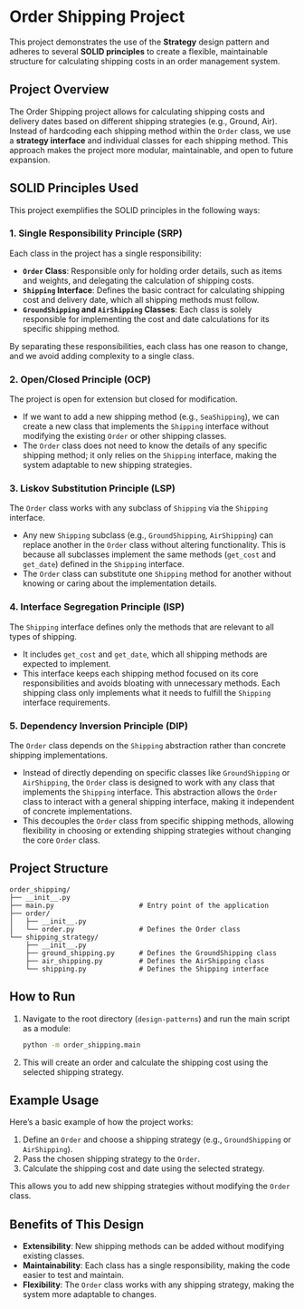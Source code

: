 # Order Shipping Project

This project demonstrates the use of the **Strategy** design pattern and adheres to several **SOLID principles** to create a flexible, maintainable structure for calculating shipping costs in an order management system. 

## Project Overview

The Order Shipping project allows for calculating shipping costs and delivery dates based on different shipping strategies (e.g., Ground, Air). Instead of hardcoding each shipping method within the `Order` class, we use a **strategy interface** and individual classes for each shipping method. This approach makes the project more modular, maintainable, and open to future expansion.

## SOLID Principles Used

This project exemplifies the SOLID principles in the following ways:

### 1. **Single Responsibility Principle (SRP)**

Each class in the project has a single responsibility:

- **`Order` Class**: Responsible only for holding order details, such as items and weights, and delegating the calculation of shipping costs.
- **`Shipping` Interface**: Defines the basic contract for calculating shipping cost and delivery date, which all shipping methods must follow.
- **`GroundShipping` and `AirShipping` Classes**: Each class is solely responsible for implementing the cost and date calculations for its specific shipping method.

By separating these responsibilities, each class has one reason to change, and we avoid adding complexity to a single class.

### 2. **Open/Closed Principle (OCP)**

The project is open for extension but closed for modification. 

- If we want to add a new shipping method (e.g., `SeaShipping`), we can create a new class that implements the `Shipping` interface without modifying the existing `Order` or other shipping classes. 
- The `Order` class does not need to know the details of any specific shipping method; it only relies on the `Shipping` interface, making the system adaptable to new shipping strategies.

### 3. **Liskov Substitution Principle (LSP)**

The `Order` class works with any subclass of `Shipping` via the `Shipping` interface. 

- Any new `Shipping` subclass (e.g., `GroundShipping`, `AirShipping`) can replace another in the `Order` class without altering functionality. This is because all subclasses implement the same methods (`get_cost` and `get_date`) defined in the `Shipping` interface.
- The `Order` class can substitute one `Shipping` method for another without knowing or caring about the implementation details.

### 4. **Interface Segregation Principle (ISP)**

The `Shipping` interface defines only the methods that are relevant to all types of shipping. 

- It includes `get_cost` and `get_date`, which all shipping methods are expected to implement. 
- This interface keeps each shipping method focused on its core responsibilities and avoids bloating with unnecessary methods. Each shipping class only implements what it needs to fulfill the `Shipping` interface requirements.

### 5. **Dependency Inversion Principle (DIP)**

The `Order` class depends on the `Shipping` abstraction rather than concrete shipping implementations.

- Instead of directly depending on specific classes like `GroundShipping` or `AirShipping`, the `Order` class is designed to work with any class that implements the `Shipping` interface. This abstraction allows the `Order` class to interact with a general shipping interface, making it independent of concrete implementations.
- This decouples the `Order` class from specific shipping methods, allowing flexibility in choosing or extending shipping strategies without changing the core `Order` class.

## Project Structure

```plaintext
order_shipping/
├── __init__.py               
├── main.py                     # Entry point of the application
├── order/
│   ├── __init__.py
│   └── order.py                # Defines the Order class
└── shipping_strategy/
    ├── __init__.py
    ├── ground_shipping.py      # Defines the GroundShipping class
    ├── air_shipping.py         # Defines the AirShipping class
    └── shipping.py             # Defines the Shipping interface
```

## How to Run

1. Navigate to the root directory (`design-patterns`) and run the main script as a module:
   ```bash
   python -m order_shipping.main
   ```

2. This will create an order and calculate the shipping cost using the selected shipping strategy.

## Example Usage

Here’s a basic example of how the project works:

1. Define an `Order` and choose a shipping strategy (e.g., `GroundShipping` or `AirShipping`).
2. Pass the chosen shipping strategy to the `Order`.
3. Calculate the shipping cost and date using the selected strategy.

This allows you to add new shipping strategies without modifying the `Order` class.

## Benefits of This Design

- **Extensibility**: New shipping methods can be added without modifying existing classes.
- **Maintainability**: Each class has a single responsibility, making the code easier to test and maintain.
- **Flexibility**: The `Order` class works with any shipping strategy, making the system more adaptable to changes.
